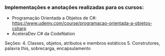 ### Implementações e anotações realizadas para os cursos:

- Programação Orientada a Objetos de C#: https://www.udemy.com/course/programacao-orientada-a-objetos-csharp
- AceleraDev C# da CodeNation

Seções:
4. Classes, objetos, atributos e membros estáticos
5. Construtores, palavra this, sobrecarga, encapsulamento


